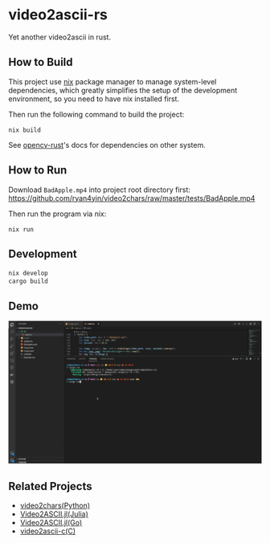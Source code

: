 # video2ascii-rs

Yet another video2ascii in rust.

## How to Build

This project use [nix](https://nixos.org/download/) package manager to manage system-level dependencies,
which greatly simplifies the setup of the development environment, so you need to have nix installed first.

Then run the following command to build the project:

```shell
nix build
```

See [opencv-rust](https://github.com/twistedfall/opencv-rust#getting-opencv)'s docs for dependencies on other system.

## How to Run

Download `BadApple.mp4` into project root directory first: <https://github.com/ryan4yin/video2chars/raw/master/tests/BadApple.mp4>

Then run the program via nix:

```shell
nix run
```

## Development

```shell
nix develop
cargo build
```

## Demo

![](./badapple-demo.gif)

## Related Projects

- [video2chars(Python)](https://github.com/yuansuye/video2chars)
- [Video2ASCII.jl(Julia)](https://github.com/ryan4yin/Video2ASCII.jl)
- [Video2ASCII.jl(Go)](https://github.com/ryan4yin/Video2ascii)
- [video2ascii-c(C)](https://github.com/ryan4yin/video2ascii-c)

